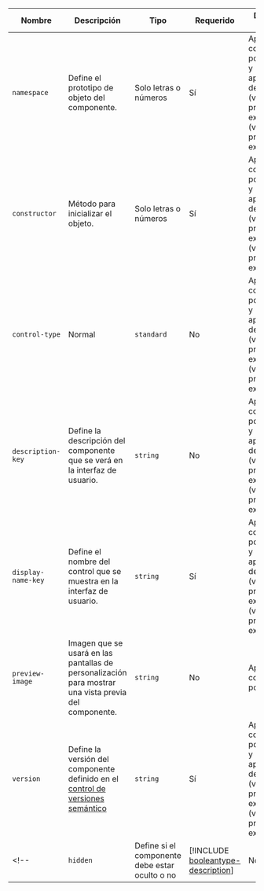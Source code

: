 |Nombre|Descripción|Tipo|Requerido|Disponible para|
|--|--|--|--|--------|
|`namespace`|Define el prototipo de objeto del componente.|Solo letras o números|Sí|Aplicaciones controladas por modelos y aplicaciones de lienzo (versión preliminar experimental) (versión preliminar experimental)|
|`constructor`|Método para inicializar el objeto.|Solo letras o números|Sí|Aplicaciones controladas por modelos y aplicaciones de lienzo (versión preliminar experimental) (versión preliminar experimental)|
|`control-type`|Normal| `standard`|No|Aplicaciones controladas por modelos y aplicaciones de lienzo (versión preliminar experimental) (versión preliminar experimental)|
|`description-key`|Define la descripción del componente que se verá en la interfaz de usuario.|`string`|No|Aplicaciones controladas por modelos y aplicaciones de lienzo (versión preliminar experimental) (versión preliminar experimental)|
|`display-name-key`|Define el nombre del control que se muestra en la interfaz de usuario.|`string`|Sí|Aplicaciones controladas por modelos y aplicaciones de lienzo (versión preliminar experimental) (versión preliminar experimental)|
|`preview-image`|Imagen que se usará en las pantallas de personalización para mostrar una vista previa del componente.|`string`|No|Aplicaciones controladas por modelos|
|`version`|Define la versión del componente definido en el [control de versiones semántico](https://semver.org)|`string`|Sí|Aplicaciones controladas por modelos y aplicaciones de lienzo (versión preliminar experimental) (versión preliminar experimental)|
<!--|`hidden`|Define si el componente debe estar oculto o no|[!INCLUDE [booleantype-description](includes/booleantype-description.md)]| No|Aplicaciones controladas por modelos|-->
